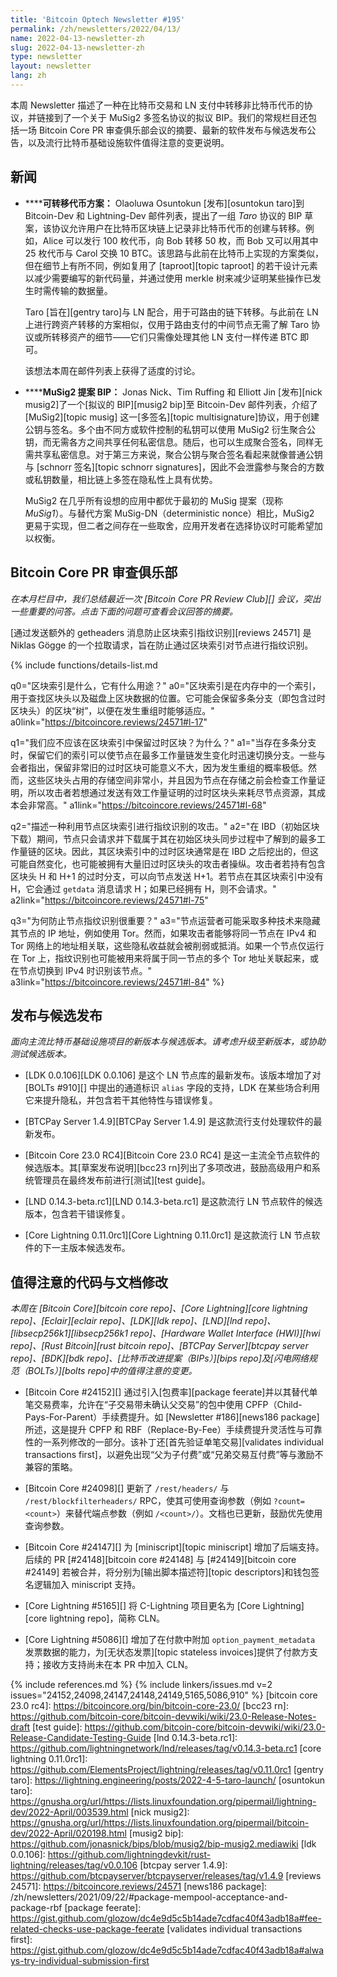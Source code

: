 ```yaml
---
title: 'Bitcoin Optech Newsletter #195'
permalink: /zh/newsletters/2022/04/13/
name: 2022-04-13-newsletter-zh
slug: 2022-04-13-newsletter-zh
type: newsletter
layout: newsletter
lang: zh
---
```

本周 Newsletter 描述了一种在比特币交易和 LN 支付中转移非比特币代币的协议，并链接到了一个关于 MuSig2 多签名协议的拟议 BIP。我们的常规栏目还包括一场 Bitcoin Core PR 审查俱乐部会议的摘要、最新的软件发布与候选发布公告，以及流行比特币基础设施软件值得注意的变更说明。

## 新闻

- **<!--transferable-token-scheme-->****可转移代币方案：**
  Olaoluwa Osuntokun [发布][osuntokun taro]到 Bitcoin-Dev 和 Lightning-Dev 邮件列表，提出了一组 *Taro* 协议的 BIP 草案，该协议允许用户在比特币区块链上记录非比特币代币的创建与转移。例如，Alice 可以发行 100 枚代币，向 Bob 转移 50 枚，而 Bob 又可以用其中 25 枚代币与 Carol 交换 10 BTC。该思路与此前在比特币上实现的方案类似，但在细节上有所不同，例如复用了 [taproot][topic taproot] 的若干设计元素以减少需要编写的新代码量，并通过使用 merkle 树来减少证明某些操作已发生时需传输的数据量。

  Taro [旨在][gentry taro]与 LN 配合，用于可路由的链下转移。与此前在 LN 上进行跨资产转移的方案相似，仅用于路由支付的中间节点无需了解 Taro 协议或所转移资产的细节——它们只需像处理其他 LN 支付一样传递 BTC 即可。

  该想法本周在邮件列表上获得了适度的讨论。

- **<!--musig2-proposed-bip-->****MuSig2 提案 BIP：**
  Jonas Nick、Tim Ruffing 和 Elliott Jin [发布][nick musig2]了一个[拟议的 BIP][musig2 bip]至 Bitcoin-Dev 邮件列表，介绍了 [MuSig2][topic musig] 这一[多签名][topic multisignature]协议，用于创建公钥与签名。多个由不同方或软件控制的私钥可以使用 MuSig2 衍生聚合公钥，而无需各方之间共享任何私密信息。随后，也可以生成聚合签名，同样无需共享私密信息。对于第三方来说，聚合公钥与聚合签名看起来就像普通公钥与 [schnorr 签名][topic schnorr signatures]，因此不会泄露参与聚合的方数或私钥数量，相比链上多签在隐私性上具有优势。

  MuSig2 在几乎所有设想的应用中都优于最初的 MuSig 提案（现称 *MuSig1*）。与替代方案 MuSig-DN（deterministic nonce）相比，MuSig2 更易于实现，但二者之间存在一些取舍，应用开发者在选择协议时可能希望加以权衡。

## Bitcoin Core PR 审查俱乐部

*在本月栏目中，我们总结最近一次 [Bitcoin Core PR Review Club][] 会议，突出一些重要的问答。点击下面的问题可查看会议回答的摘要。*

[通过发送额外的 getheaders 消息防止区块索引指纹识别][reviews 24571] 是 Niklas Gögge 的一个拉取请求，旨在防止通过区块索引对节点进行指纹识别。

{% include functions/details-list.md

  q0="<!--q0-->区块索引是什么，它有什么用途？"
  a0="区块索引是在内存中的一个索引，用于查找区块头以及磁盘上区块数据的位置。它可能会保留多条分支（即包含过时区块头）的区块“树”，以便在发生重组时能够适应。"
  a0link="https://bitcoincore.reviews/24571#l-17"

  q1="<!--q1-->我们应不应该在区块索引中保留过时区块？为什么？"
  a1="当存在多条分支时，保留它们的索引可以使节点在最多工作量链发生变化时迅速切换分支。一些与会者指出，保留非常旧的过时区块可能意义不大，因为发生重组的概率极低。然而，这些区块头占用的存储空间非常小，并且因为节点在存储之前会检查工作量证明，所以攻击者若想通过发送有效工作量证明的过时区块头来耗尽节点资源，其成本会非常高。"
  a1link="https://bitcoincore.reviews/24571#l-68"

  q2="<!--q2-->描述一种利用节点区块索引进行指纹识别的攻击。"
  a2="在 IBD（初始区块下载）期间，节点只会请求并下载属于其在初始区块头同步过程中了解到的最多工作量链的区块。因此，其区块索引中的过时区块通常是在 IBD 之后挖出的，但这可能自然变化，也可能被拥有大量旧过时区块头的攻击者操纵。攻击者若持有包含区块头 H 和 H+1 的过时分支，可以向节点发送 H+1。若节点在其区块索引中没有 H，它会通过 `getdata` 消息请求 H；如果已经拥有 H，则不会请求。"
  a2link="https://bitcoincore.reviews/24571#l-75"

  q3="<!--q3-->为何防止节点指纹识别很重要？"
  a3="节点运营者可能采取多种技术来隐藏其节点的 IP 地址，例如使用 Tor。然而，如果攻击者能够将同一节点在 IPv4 和 Tor 网络上的地址相关联，这些隐私收益就会被削弱或抵消。如果一个节点仅运行在 Tor 上，指纹识别也可能被用来将属于同一节点的多个 Tor 地址关联起来，或在节点切换到 IPv4 时识别该节点。"
  a3link="https://bitcoincore.reviews/24571#l-84"
%}

## 发布与候选发布

*面向主流比特币基础设施项目的新版本与候选版本。请考虑升级至新版本，或协助测试候选版本。*

- [LDK 0.0.106][LDK 0.0.106] 是这个 LN 节点库的最新发布。该版本增加了对 [BOLTs #910][] 中提出的通道标识 `alias` 字段的支持，LDK 在某些场合利用它来提升隐私，并包含若干其他特性与错误修复。

- [BTCPay Server 1.4.9][BTCPay Server 1.4.9] 是这款流行支付处理软件的最新发布。

- [Bitcoin Core 23.0 RC4][Bitcoin Core 23.0 RC4] 是这一主流全节点软件的候选版本。其[草案发布说明][bcc23 rn]列出了多项改进，鼓励高级用户和系统管理员在最终发布前进行[测试][test guide]。

- [LND 0.14.3-beta.rc1][LND 0.14.3-beta.rc1] 是这款流行 LN 节点软件的候选版本，包含若干错误修复。

- [Core Lightning 0.11.0rc1][Core Lightning 0.11.0rc1] 是这款流行 LN 节点软件的下一主版本候选发布。

## 值得注意的代码与文档修改

*本周在 [Bitcoin Core][bitcoin core repo]、[Core Lightning][core lightning repo]、[Eclair][eclair repo]、[LDK][ldk repo]、[LND][lnd repo]、[libsecp256k1][libsecp256k1 repo]、[Hardware Wallet Interface (HWI)][hwi repo]、[Rust Bitcoin][rust bitcoin repo]、[BTCPay Server][btcpay server repo]、[BDK][bdk repo]、[比特币改进提案（BIPs）][bips repo]及[闪电网络规范（BOLTs）][bolts repo]中的值得注意的变更。*

- [Bitcoin Core #24152][] 通过引入[包费率][package feerate]并以其替代单笔交易费率，允许在“子交易带未确认父交易”的包中使用 CPFP（Child-Pays-For-Parent）手续费提升。如 [Newsletter #186][news186 package] 所述，这是提升 CPFP 和 RBF（Replace-By-Fee）手续费提升灵活性与可靠性的一系列修改的一部分。该补丁还[首先验证单笔交易][validates individual transactions first]，以避免出现“父为子付费”或“兄弟交易互付费”等与激励不兼容的策略。

- [Bitcoin Core #24098][] 更新了 `/rest/headers/` 与 `/rest/blockfilterheaders/` RPC，使其可使用查询参数（例如 `?count=<count>`）来替代端点参数（例如 `/<count>/`）。文档也已更新，鼓励优先使用查询参数。

- [Bitcoin Core #24147][] 为 [miniscript][topic miniscript] 增加了后端支持。后续的 PR [#24148][bitcoin core #24148] 与 [#24149][bitcoin core #24149] 若被合并，将分别为[输出脚本描述符][topic descriptors]和钱包签名逻辑加入 miniscript 支持。

- [Core Lightning #5165][] 将 C-Lightning 项目更名为 [Core Lightning][core lightning repo]，简称 CLN。

- [Core Lightning #5086][] 增加了在付款中附加 `option_payment_metadata` 发票数据的能力，为[无状态发票][topic stateless invoices]提供了付款方支持；接收方支持尚未在本 PR 中加入 CLN。


{% include references.md %}
{% include linkers/issues.md v=2 issues="24152,24098,24147,24148,24149,5165,5086,910" %}
[bitcoin core 23.0 rc4]: https://bitcoincore.org/bin/bitcoin-core-23.0/
[bcc23 rn]: https://github.com/bitcoin-core/bitcoin-devwiki/wiki/23.0-Release-Notes-draft
[test guide]: https://github.com/bitcoin-core/bitcoin-devwiki/wiki/23.0-Release-Candidate-Testing-Guide
[lnd 0.14.3-beta.rc1]: https://github.com/lightningnetwork/lnd/releases/tag/v0.14.3-beta.rc1
[core lightning 0.11.0rc1]: https://github.com/ElementsProject/lightning/releases/tag/v0.11.0rc1
[gentry taro]: https://lightning.engineering/posts/2022-4-5-taro-launch/
[osuntokun taro]: https://gnusha.org/url/https://lists.linuxfoundation.org/pipermail/lightning-dev/2022-April/003539.html
[nick musig2]: https://gnusha.org/url/https://lists.linuxfoundation.org/pipermail/bitcoin-dev/2022-April/020198.html
[musig2 bip]: https://github.com/jonasnick/bips/blob/musig2/bip-musig2.mediawiki
[ldk 0.0.106]: https://github.com/lightningdevkit/rust-lightning/releases/tag/v0.0.106
[btcpay server 1.4.9]: https://github.com/btcpayserver/btcpayserver/releases/tag/v1.4.9
[reviews 24571]: https://bitcoincore.reviews/24571
[news186 package]: /zh/newsletters/2021/09/22/#package-mempool-acceptance-and-package-rbf
[package feerate]: https://gist.github.com/glozow/dc4e9d5c5b14ade7cdfac40f43adb18a#fee-related-checks-use-package-feerate
[validates individual transactions first]: https://gist.github.com/glozow/dc4e9d5c5b14ade7cdfac40f43adb18a#always-try-individual-submission-first
